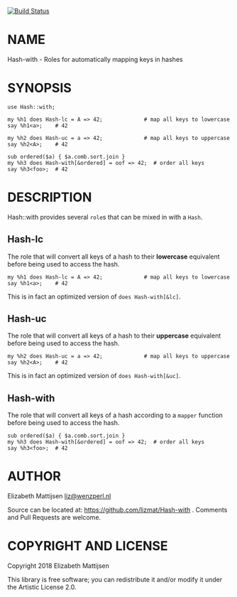 [![Build Status](https://travis-ci.org/lizmat/Hash-with.svg?branch=master)](https://travis-ci.org/lizmat/Hash-with)

NAME
====

Hash-with - Roles for automatically mapping keys in hashes

SYNOPSIS
========

    use Hash::with;

    my %h1 does Hash-lc = A => 42;             # map all keys to lowercase
    say %h1<a>;    # 42

    my %h2 does Hash-uc = a => 42;             # map all keys to uppercase
    say %h2<A>;    # 42

    sub ordered($a) { $a.comb.sort.join }
    my %h3 does Hash-with[&ordered] = oof => 42;  # order all keys
    say %h3<foo>;  # 42

DESCRIPTION
===========

Hash::with provides several `role`s that can be mixed in with a `Hash`.

Hash-lc
-------

The role that will convert all keys of a hash to their **lowercase** equivalent before being used to access the hash.

    my %h1 does Hash-lc = A => 42;             # map all keys to lowercase
    say %h1<a>;    # 42

This is in fact an optimized version of `does Hash-with[&lc]`.

Hash-uc
-------

The role that will convert all keys of a hash to their **uppercase** equivalent before being used to access the hash.

    my %h2 does Hash-uc = a => 42;             # map all keys to uppercase
    say %h2<A>;    # 42

This is in fact an optimized version of `does Hash-with[&uc]`.

Hash-with
---------

The role that will convert all keys of a hash according to a `mapper` function before being used to access the hash.

    sub ordered($a) { $a.comb.sort.join }
    my %h3 does Hash-with[&ordered] = oof => 42;  # order all keys
    say %h3<foo>;  # 42

AUTHOR
======

Elizabeth Mattijsen <liz@wenzperl.nl>

Source can be located at: https://github.com/lizmat/Hash-with . Comments and Pull Requests are welcome.

COPYRIGHT AND LICENSE
=====================

Copyright 2018 Elizabeth Mattijsen

This library is free software; you can redistribute it and/or modify it under the Artistic License 2.0.

